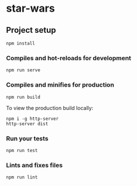 # star-wars

## Project setup
```
npm install
```

### Compiles and hot-reloads for development
```
npm run serve
```

### Compiles and minifies for production
```
npm run build
```
To view the production build locally:
```
npm i -g http-server
http-server dist
```

### Run your tests
```
npm run test
```

### Lints and fixes files
```
npm run lint
```
